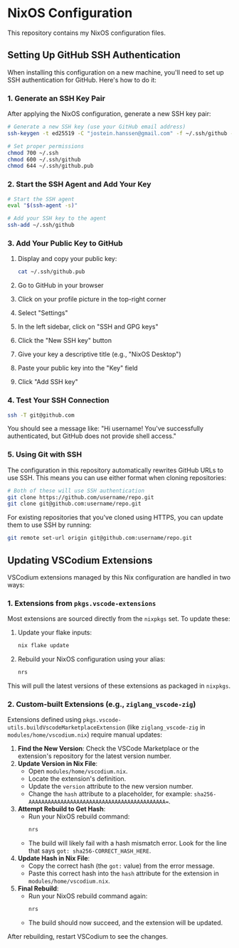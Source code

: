 # NixOS Configuration

This repository contains my NixOS configuration files.

## Setting Up GitHub SSH Authentication

When installing this configuration on a new machine, you'll need to set up SSH authentication for GitHub. Here's how to do it:

### 1. Generate an SSH Key Pair

After applying the NixOS configuration, generate a new SSH key pair:

```bash
# Generate a new SSH key (use your GitHub email address)
ssh-keygen -t ed25519 -C "jostein.hanssen@gmail.com" -f ~/.ssh/github -N ""

# Set proper permissions
chmod 700 ~/.ssh
chmod 600 ~/.ssh/github
chmod 644 ~/.ssh/github.pub
```

### 2. Start the SSH Agent and Add Your Key

```bash
# Start the SSH agent
eval "$(ssh-agent -s)"

# Add your SSH key to the agent
ssh-add ~/.ssh/github
```

### 3. Add Your Public Key to GitHub

1. Display and copy your public key:

   ```bash
   cat ~/.ssh/github.pub
   ```

2. Go to GitHub in your browser
3. Click on your profile picture in the top-right corner
4. Select "Settings"
5. In the left sidebar, click on "SSH and GPG keys"
6. Click the "New SSH key" button
7. Give your key a descriptive title (e.g., "NixOS Desktop")
8. Paste your public key into the "Key" field
9. Click "Add SSH key"

### 4. Test Your SSH Connection

```bash
ssh -T git@github.com
```

You should see a message like: "Hi username! You've successfully authenticated, but GitHub does not provide shell access."

### 5. Using Git with SSH

The configuration in this repository automatically rewrites GitHub URLs to use SSH. This means you can use either format when cloning repositories:

```bash
# Both of these will use SSH authentication
git clone https://github.com/username/repo.git
git clone git@github.com:username/repo.git
```

For existing repositories that you've cloned using HTTPS, you can update them to use SSH by running:

```bash
git remote set-url origin git@github.com:username/repo.git
```

## Updating VSCodium Extensions

VSCodium extensions managed by this Nix configuration are handled in two ways:

### 1. Extensions from `pkgs.vscode-extensions`

Most extensions are sourced directly from the `nixpkgs` set. To update these:

1.  Update your flake inputs:
    ```bash
    nix flake update
    ```
2.  Rebuild your NixOS configuration using your alias:
    ```bash
    nrs
    ```

This will pull the latest versions of these extensions as packaged in `nixpkgs`.

### 2. Custom-built Extensions (e.g., `ziglang_vscode-zig`)

Extensions defined using `pkgs.vscode-utils.buildVscodeMarketplaceExtension` (like `ziglang_vscode-zig` in `modules/home/vscodium.nix`) require manual updates:

1.  **Find the New Version**: Check the VSCode Marketplace or the extension's repository for the latest version number.
2.  **Update Version in Nix File**:
    - Open `modules/home/vscodium.nix`.
    - Locate the extension's definition.
    - Update the `version` attribute to the new version number.
    - Change the `hash` attribute to a placeholder, for example: `sha256-AAAAAAAAAAAAAAAAAAAAAAAAAAAAAAAAAAAAAAAAAAA=`.
3.  **Attempt Rebuild to Get Hash**:
    - Run your NixOS rebuild command:
      ```bash
      nrs
      ```
    - The build will likely fail with a hash mismatch error. Look for the line that says `got: sha256-CORRECT_HASH_HERE`.
4.  **Update Hash in Nix File**:
    - Copy the correct hash (the `got:` value) from the error message.
    - Paste this correct hash into the `hash` attribute for the extension in `modules/home/vscodium.nix`.
5.  **Final Rebuild**:
    - Run your NixOS rebuild command again:
      ```bash
      nrs
      ```
    - The build should now succeed, and the extension will be updated.

After rebuilding, restart VSCodium to see the changes.
